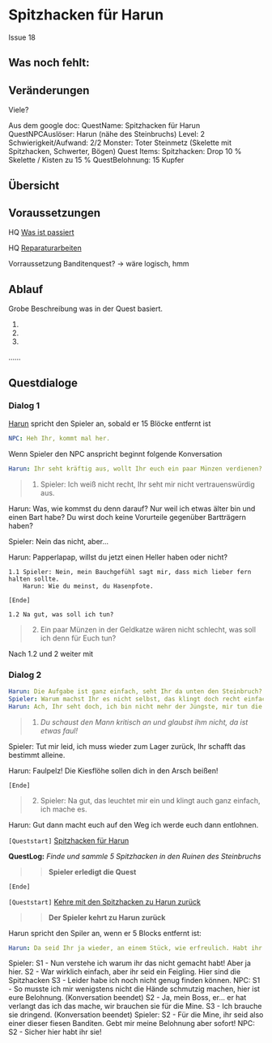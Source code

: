 # Spitzhacken für Harun

Issue 18

## Was noch fehlt:



 
## Veränderungen

Viele?

Aus dem google doc:
QuestName: Spitzhacken für Harun 
QuestNPCAuslöser: Harun (nähe des Steinbruchs)
Level: 2
Schwierigkeit/Aufwand: 2/2
Monster: Toter Steinmetz (Skelette mit Spitzhacken, Schwerter, Bögen)
Quest Items: Spitzhacken: Drop  10 % Skelette / Kisten zu 15 %
QuestBelohnung: 15 Kupfer

## Übersicht  



## Voraussetzungen

HQ [Was ist passiert](#was-ist-passiert)

HQ [Reparaturarbeiten](#reparaturarbeiten)

Vorraussetzung Banditenquest?  -> wäre logisch, hmm


## Ablauf

Grobe Beschreibung was in der Quest basiert.

1.
2.
3.
……

## Questdialoge

### Dialog 1

[Harun](#harun) spricht den Spieler an, sobald er 15 Blöcke entfernt ist

```yml
NPC: Heh Ihr, kommt mal her. 
```  
Wenn Spieler den NPC anspricht beginnt folgende Konversation

```yml
Harun: Ihr seht kräftig aus, wollt Ihr euch ein paar Münzen verdienen?
```
> 1. Spieler: Ich weiß nicht recht, Ihr seht mir nicht vertrauenswürdig aus. 

Harun: Was, wie kommst du denn darauf? Nur weil ich etwas älter bin und einen        Bart habe? Du wirst doch keine Vorurteile gegenüber Bartträgern haben?

Spieler: Nein das nicht, aber...

Harun: Papperlapap, willst du jetzt einen Heller haben oder nicht?

    1.1 Spieler: Nein, mein Bauchgefühl sagt mir, dass mich lieber fern halten sollte.
        Harun: Wie du meinst, du Hasenpfote.
 `[Ende]`

    1.2 Na gut, was soll ich tun?

> 2. Ein paar Münzen in der Geldkatze wären nicht schlecht, was soll ich denn für Euch tun?

Nach 1.2 und 2 weiter mit 


### Dialog 2
```yml
Harun: Die Aufgabe ist ganz einfach, seht Ihr da unten den Steinbruch? Ihr müsst dort nur 5 Spitzhacken aus den Kisten holen.
Spieler: Warum machst Ihr es nicht selbst, das klingt doch recht einfach.
Harun: Ach, Ihr seht doch, ich bin nicht mehr der Jüngste, mir tun die Gelenke weh und der Pfad da runter ist steil, aber für Euch ist das sicherlich ein Kinderspiel.
```

> 1.  *Du schaust den Mann kritisch an und glaubst ihm nicht, da ist etwas faul!*

Spieler: Tut mir leid, ich muss wieder zum Lager zurück, Ihr schafft das bestimmt alleine. 

Harun: Faulpelz! Die Kiesflöhe sollen dich in den Arsch beißen!

`[Ende]`

> 2. Spieler: Na gut, das leuchtet mir ein und klingt auch ganz einfach, ich mache es.

Harun: Gut dann macht euch auf den Weg ich werde euch dann entlohnen. 

`[Queststart]` [Spitzhacken für Harun](#spitzhacken-fuer-harun)

**QuestLog:** *Finde und sammle 5 Spitzhacken in den Ruinen des Steinbruchs*

>> **Spieler erledigt die Quest**

`[Ende]`

`[Queststart]` [Kehre mit den Spitzhacken zu Harun zurück](#kehre-mit-spitzhacken-zu-harun-zurueck)

>> **Der Spieler kehrt zu Harun zurück**

Harun spricht den Spiler an, wenn er 5 Blocks entfernt ist:

```yml
Harun: Da seid Ihr ja wieder, an einem Stück, wie erfreulich. Habt ihr die Spitzhacken?
```





Spieler: 
S1 - Nun verstehe ich warum ihr das nicht gemacht habt! Aber ja hier.
S2 -  War wirklich einfach, aber ihr seid ein Feigling. Hier sind die Spitzhacken
S3 -  Leider habe ich noch nicht genug finden können.
NPC:
S1 - So musste ich mir wenigstens nicht die Hände schmutzig machen, hier ist eure Belohnung. (Konversation beendet)
S2 - Ja, mein Boss, er… er hat verlangt das ich das mache, wir brauchen sie für die Mine.
S3 - Ich brauche sie dringend. (Konversation beendet)
Spieler:
S2 - Für die Mine, ihr seid also einer dieser fiesen Banditen. Gebt mir meine Belohnung aber sofort!
NPC: S2 - Sicher hier habt ihr sie!